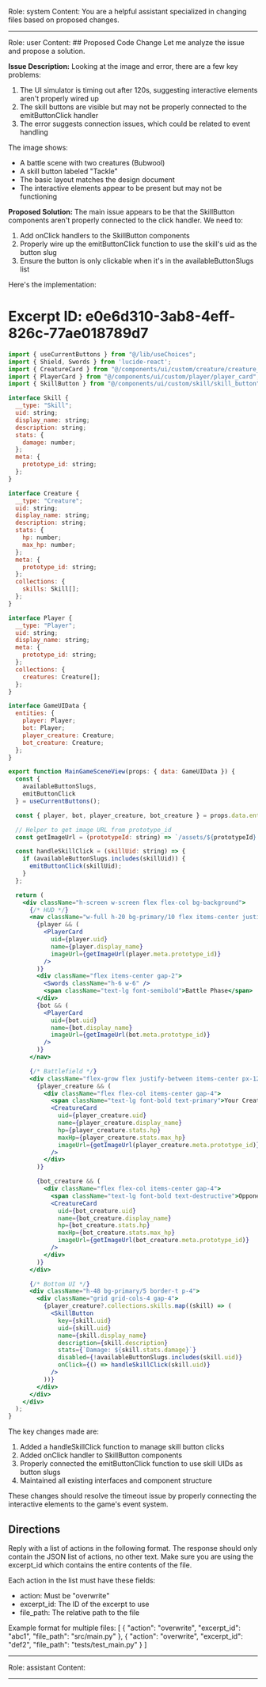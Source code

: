 Role: system
Content: You are a helpful assistant specialized in changing files based on proposed changes.
__________________
Role: user
Content: ## Proposed Code Change
Let me analyze the issue and propose a solution.

**Issue Description:**
Looking at the image and error, there are a few key problems:
1. The UI simulator is timing out after 120s, suggesting interactive elements aren't properly wired up
2. The skill buttons are visible but may not be properly connected to the emitButtonClick handler
3. The error suggests connection issues, which could be related to event handling

The image shows:
- A battle scene with two creatures (Bubwool)
- A skill button labeled "Tackle"
- The basic layout matches the design document
- The interactive elements appear to be present but may not be functioning

**Proposed Solution:**
The main issue appears to be that the SkillButton components aren't properly connected to the click handler. We need to:

1. Add onClick handlers to the SkillButton components
2. Properly wire up the emitButtonClick function to use the skill's uid as the button slug
3. Ensure the button is only clickable when it's in the availableButtonSlugs list

Here's the implementation:

# Excerpt ID: e0e6d310-3ab8-4eff-826c-77ae018789d7
```jsx main_game/templates/MainGameScene.tsx
import { useCurrentButtons } from "@/lib/useChoices";
import { Shield, Swords } from 'lucide-react';
import { CreatureCard } from "@/components/ui/custom/creature/creature_card";
import { PlayerCard } from "@/components/ui/custom/player/player_card";
import { SkillButton } from "@/components/ui/custom/skill/skill_button";

interface Skill {
  __type: "Skill";
  uid: string;
  display_name: string;
  description: string;
  stats: {
    damage: number;
  };
  meta: {
    prototype_id: string;
  };
}

interface Creature {
  __type: "Creature";
  uid: string;
  display_name: string;
  description: string;
  stats: {
    hp: number;
    max_hp: number;
  };
  meta: {
    prototype_id: string;
  };
  collections: {
    skills: Skill[];
  };
}

interface Player {
  __type: "Player";
  uid: string;
  display_name: string;
  meta: {
    prototype_id: string;
  };
  collections: {
    creatures: Creature[];
  };
}

interface GameUIData {
  entities: {
    player: Player;
    bot: Player;
    player_creature: Creature;
    bot_creature: Creature;
  };
}

export function MainGameSceneView(props: { data: GameUIData }) {
  const {
    availableButtonSlugs,
    emitButtonClick
  } = useCurrentButtons();

  const { player, bot, player_creature, bot_creature } = props.data.entities;

  // Helper to get image URL from prototype_id
  const getImageUrl = (prototypeId: string) => `/assets/${prototypeId}.png`;

  const handleSkillClick = (skillUid: string) => {
    if (availableButtonSlugs.includes(skillUid)) {
      emitButtonClick(skillUid);
    }
  };

  return (
    <div className="h-screen w-screen flex flex-col bg-background">
      {/* HUD */}
      <nav className="w-full h-20 bg-primary/10 flex items-center justify-between px-6 border-b">
        {player && (
          <PlayerCard
            uid={player.uid}
            name={player.display_name}
            imageUrl={getImageUrl(player.meta.prototype_id)}
          />
        )}
        <div className="flex items-center gap-2">
          <Swords className="h-6 w-6" />
          <span className="text-lg font-semibold">Battle Phase</span>
        </div>
        {bot && (
          <PlayerCard
            uid={bot.uid}
            name={bot.display_name}
            imageUrl={getImageUrl(bot.meta.prototype_id)}
          />
        )}
      </nav>

      {/* Battlefield */}
      <div className="flex-grow flex justify-between items-center px-12">
        {player_creature && (
          <div className="flex flex-col items-center gap-4">
            <span className="text-lg font-bold text-primary">Your Creature</span>
            <CreatureCard
              uid={player_creature.uid}
              name={player_creature.display_name}
              hp={player_creature.stats.hp}
              maxHp={player_creature.stats.max_hp}
              imageUrl={getImageUrl(player_creature.meta.prototype_id)}
            />
          </div>
        )}

        {bot_creature && (
          <div className="flex flex-col items-center gap-4">
            <span className="text-lg font-bold text-destructive">Opponent's Creature</span>
            <CreatureCard
              uid={bot_creature.uid}
              name={bot_creature.display_name}
              hp={bot_creature.stats.hp}
              maxHp={bot_creature.stats.max_hp}
              imageUrl={getImageUrl(bot_creature.meta.prototype_id)}
            />
          </div>
        )}
      </div>

      {/* Bottom UI */}
      <div className="h-48 bg-primary/5 border-t p-4">
        <div className="grid grid-cols-4 gap-4">
          {player_creature?.collections.skills.map((skill) => (
            <SkillButton
              key={skill.uid}
              uid={skill.uid}
              name={skill.display_name}
              description={skill.description}
              stats={`Damage: ${skill.stats.damage}`}
              disabled={!availableButtonSlugs.includes(skill.uid)}
              onClick={() => handleSkillClick(skill.uid)}
            />
          ))}
        </div>
      </div>
    </div>
  );
}
```

The key changes made are:
1. Added a handleSkillClick function to manage skill button clicks
2. Added onClick handler to SkillButton components
3. Properly connected the emitButtonClick function to use skill UIDs as button slugs
4. Maintained all existing interfaces and component structure

These changes should resolve the timeout issue by properly connecting the interactive elements to the game's event system.

## Directions
Reply with a list of actions in the following format. The response should only contain the JSON list of actions, no other text.
Make sure you are using the excerpt_id which contains the entire contents of the file.

Each action in the list must have these fields:
- action: Must be "overwrite"
- excerpt_id: The ID of the excerpt to use
- file_path: The relative path to the file

Example format for multiple files:
[
    {
        "action": "overwrite",
        "excerpt_id": "abc1",
        "file_path": "src/main.py"
    },
    {
        "action": "overwrite",
        "excerpt_id": "def2",
        "file_path": "tests/test_main.py"
    }
]
__________________
Role: assistant
Content: 
__________________
